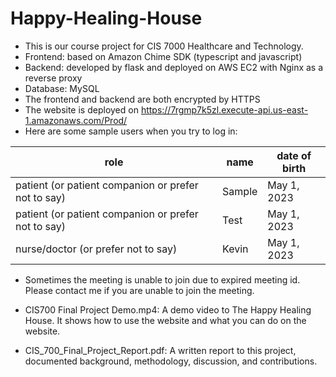 # Happy-Healing-House

* This is our course project for CIS 7000 Healthcare and Technology.
* Frontend: based on Amazon Chime SDK (typescript and javascript)
* Backend: developed by flask and deployed on AWS EC2 with Nginx as a reverse proxy
* Database: MySQL
* The frontend and backend are both encrypted by HTTPS
* The website is deployed on https://7rgmp7k5zl.execute-api.us-east-1.amazonaws.com/Prod/
* Here are some sample users when you try to log in:

|  role   | name | date of birth |
|  -------------------  | --------  | --------- |
| patient (or patient companion or prefer not to say)  | Sample | May 1, 2023 |
| patient (or patient companion or prefer not to say)  | Test | May 1, 2023 |
| nurse/doctor (or prefer not to say) | Kevin | May 1, 2023 |

* Sometimes the meeting is unable to join due to expired meeting id. Please contact me if you are unable to join the meeting.

* CIS700 Final Project Demo.mp4: A demo video to The Happy Healing House. It shows how to use the website and what you can do on the website. 
* CIS_700_Final_Project_Report.pdf: A written report to this project, documented background, methodology, discussion, and contributions. 
